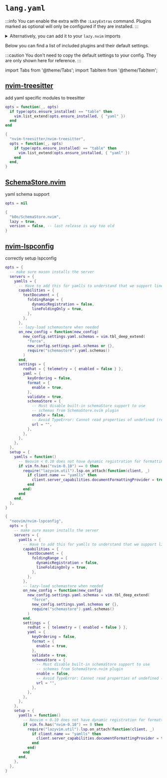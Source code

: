 # `lang.yaml`

<!-- plugins:start -->

:::info
You can enable the extra with the `:LazyExtras` command.
Plugins marked as optional will only be configured if they are installed.
:::

<details>
<summary>Alternatively, you can add it to your <code>lazy.nvim</code> imports</summary>

```lua title="lua/config/lazy.lua" {4}
require("lazy").setup({
  spec = {
    { "LazyVim/LazyVim", import = "lazyvim.plugins" },
    { import = "lazyvim.plugins.extras.lang.yaml" },
    { import = "plugins" },
  },
})
```

</details>

Below you can find a list of included plugins and their default settings.

:::caution
You don't need to copy the default settings to your config.
They are only shown here for reference.
:::

import Tabs from '@theme/Tabs';
import TabItem from '@theme/TabItem';

## [nvim-treesitter](https://github.com/nvim-treesitter/nvim-treesitter)

 add yaml specific modules to treesitter


<Tabs>

<TabItem value="opts" label="Options">

```lua
opts = function(_, opts)
  if type(opts.ensure_installed) == "table" then
    vim.list_extend(opts.ensure_installed, { "yaml" })
  end
end
```

</TabItem>


<TabItem value="code" label="Full Spec">

```lua
{
  "nvim-treesitter/nvim-treesitter",
  opts = function(_, opts)
    if type(opts.ensure_installed) == "table" then
      vim.list_extend(opts.ensure_installed, { "yaml" })
    end
  end,
}
```

</TabItem>

</Tabs>

## [SchemaStore.nvim](https://github.com/b0o/SchemaStore.nvim)

 yaml schema support


<Tabs>

<TabItem value="opts" label="Options">

```lua
opts = nil
```

</TabItem>


<TabItem value="code" label="Full Spec">

```lua
{
  "b0o/SchemaStore.nvim",
  lazy = true,
  version = false, -- last release is way too old
}
```

</TabItem>

</Tabs>

## [nvim-lspconfig](https://github.com/neovim/nvim-lspconfig)

 correctly setup lspconfig


<Tabs>

<TabItem value="opts" label="Options">

```lua
opts = {
  -- make sure mason installs the server
  servers = {
    yamlls = {
      -- Have to add this for yamlls to understand that we support line folding
      capabilities = {
        textDocument = {
          foldingRange = {
            dynamicRegistration = false,
            lineFoldingOnly = true,
          },
        },
      },
      -- lazy-load schemastore when needed
      on_new_config = function(new_config)
        new_config.settings.yaml.schemas = vim.tbl_deep_extend(
          "force",
          new_config.settings.yaml.schemas or {},
          require("schemastore").yaml.schemas()
        )
      end,
      settings = {
        redhat = { telemetry = { enabled = false } },
        yaml = {
          keyOrdering = false,
          format = {
            enable = true,
          },
          validate = true,
          schemaStore = {
            -- Must disable built-in schemaStore support to use
            -- schemas from SchemaStore.nvim plugin
            enable = false,
            -- Avoid TypeError: Cannot read properties of undefined (reading 'length')
            url = "",
          },
        },
      },
    },
  },
  setup = {
    yamlls = function()
      -- Neovim < 0.10 does not have dynamic registration for formatting
      if vim.fn.has("nvim-0.10") == 0 then
        require("lazyvim.util").lsp.on_attach(function(client, _)
          if client.name == "yamlls" then
            client.server_capabilities.documentFormattingProvider = true
          end
        end)
      end
    end,
  },
}
```

</TabItem>


<TabItem value="code" label="Full Spec">

```lua
{
  "neovim/nvim-lspconfig",
  opts = {
    -- make sure mason installs the server
    servers = {
      yamlls = {
        -- Have to add this for yamlls to understand that we support line folding
        capabilities = {
          textDocument = {
            foldingRange = {
              dynamicRegistration = false,
              lineFoldingOnly = true,
            },
          },
        },
        -- lazy-load schemastore when needed
        on_new_config = function(new_config)
          new_config.settings.yaml.schemas = vim.tbl_deep_extend(
            "force",
            new_config.settings.yaml.schemas or {},
            require("schemastore").yaml.schemas()
          )
        end,
        settings = {
          redhat = { telemetry = { enabled = false } },
          yaml = {
            keyOrdering = false,
            format = {
              enable = true,
            },
            validate = true,
            schemaStore = {
              -- Must disable built-in schemaStore support to use
              -- schemas from SchemaStore.nvim plugin
              enable = false,
              -- Avoid TypeError: Cannot read properties of undefined (reading 'length')
              url = "",
            },
          },
        },
      },
    },
    setup = {
      yamlls = function()
        -- Neovim < 0.10 does not have dynamic registration for formatting
        if vim.fn.has("nvim-0.10") == 0 then
          require("lazyvim.util").lsp.on_attach(function(client, _)
            if client.name == "yamlls" then
              client.server_capabilities.documentFormattingProvider = true
            end
          end)
        end
      end,
    },
  },
}
```

</TabItem>

</Tabs>

<!-- plugins:end -->
